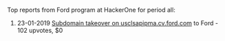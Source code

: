 Top reports from Ford program at HackerOne for period all:

1. 23-01-2019 [Subdomain takeover on usclsapipma.cv.ford.com](https://hackerone.com/reports/484420) to Ford - 102 upvotes, $0
